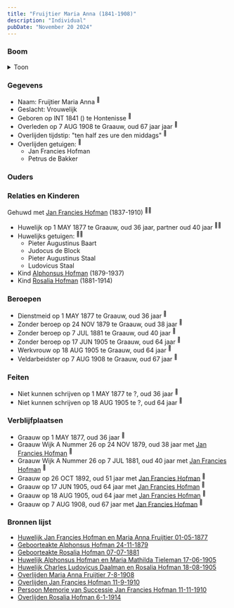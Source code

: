 ```yaml
---
title: "Fruijtier Maria Anna (1841-1908)"
description: "Individual"
pubDate: "November 20 2024"
---
```


### Boom
<details><summary>Toon</summary>

![test](https://www.plantuml.com/plantuml/svg/ZPDTRzem58Rl_IkEoiMs2wIOX8KWX1egqXMrh5hRILKr8IS-1HV7HhOZXAh-zvac8nKN7LV-VCzvpdliS-kOSLKfYLqBjM66bP2pOhqqkbByGajjm1cch3z2vSXAS8H2c49YFSToutPGOfcZiVMMTMXGkzq6oOUeXMJMmYi1W8as7CtzIXHhXTQEHYKJQZo6aBmHyWLktrDPGch9MMOgyU846hXXHZ18bM9dm2nS1K4G9d3GTxB9D9o6Fidhiq39ts0qp5c-M-JQEOd3CLpDxu4E8WfVly4FhHmgOIr-k6xNbPGBflYYCDhQN7j0huiXVRW4cWG3k3ICLTizQOCtOmeoRr4XqFgWpoLJBLqVe3CDitus-OIA3c2MplqGnl_2_vU8KhYRtdea6hH83T5ek4NEXLhkxy5D-kX3n_4xLEQXQ1ywKYnNReTIwgq7EoXJkLbfPQlZGdhzy9H2UX7CV_xUPqjEBgH7QqtYYq_B_TlXh6o9VcdBf6_wCKy49xGxXjd3jSSPq9DnljUjI6ZKsjgyiswtiOyqhMqt6bkxZLT7wuWq5dQV_0VXgFuS3iWvAkw_try0)
</details>

### Gegevens
- Naam: Fruijtier Maria Anna <sup><a href="../s00052/" style="text-decoration:none" title="Huwelijk Jan Francies Hofman en Maria Anna Fruijtier 01-05-1877">:link:</a></sup>
- Geslacht: Vrouwelijk
- Geboren op INT 1841 () te Hontenisse <sup><a href="../s00052/" style="text-decoration:none" title="Huwelijk Jan Francies Hofman en Maria Anna Fruijtier 01-05-1877">:link:</a></sup>
- Overleden op 7 AUG 1908 te Graauw, oud 67 jaar jaar <sup><a href="../s00428/" style="text-decoration:none" title="Overlijden Maria Anna Fruijtier 7-8-1908">:link:</a></sup>
- Overlijden tijdstip: "ten half zes ure den middags" <sup><a href="../s00428/" style="text-decoration:none" title="Overlijden Maria Anna Fruijtier 7-8-1908">:link:</a></sup>
- Overlijden getuigen: <sup><a href="../s00428/" style="text-decoration:none" title="Overlijden Maria Anna Fruijtier 7-8-1908">:link:</a></sup>
  - Jan Francies Hofman
  - Petrus de Bakker

### Ouders

### Relaties en Kinderen

Gehuwd met [Jan Francies Hofman](../i00035/) (1837-1910) <sup><a href="../s00052/" style="text-decoration:none" title="Huwelijk Jan Francies Hofman en Maria Anna Fruijtier 01-05-1877">:link:</a><a href="../s00052/" style="text-decoration:none" title="Huwelijk Jan Francies Hofman en Maria Anna Fruijtier 01-05-1877">:link:</a></sup>
- Huwelijk op 1 MAY 1877 te Graauw, oud 36 jaar, partner oud 40 jaar <sup><a href="../s00052/" style="text-decoration:none" title="Huwelijk Jan Francies Hofman en Maria Anna Fruijtier 01-05-1877">:link:</a><a href="../s00052/" style="text-decoration:none" title="Huwelijk Jan Francies Hofman en Maria Anna Fruijtier 01-05-1877">:link:</a></sup>
- Huwelijks getuigen:  <sup><a href="../s00052/" style="text-decoration:none" title="Huwelijk Jan Francies Hofman en Maria Anna Fruijtier 01-05-1877">:link:</a><a href="../s00052/" style="text-decoration:none" title="Huwelijk Jan Francies Hofman en Maria Anna Fruijtier 01-05-1877">:link:</a></sup>
  - Pieter Augustinus Baart
  - Judocus de Block
  - Pieter Augustinus Staal
  - Ludovicus Staal
- Kind [Alphonsus Hofman](../i00253/) (1879-1937)
- Kind [Rosalia Hofman](../i00254/) (1881-1914)

### Beroepen
- Dienstmeid op 1 MAY 1877 te Graauw, oud 36 jaar <sup><a href="../s00052/" style="text-decoration:none" title="Huwelijk Jan Francies Hofman en Maria Anna Fruijtier 01-05-1877">:link:</a></sup>
- Zonder beroep op 24 NOV 1879 te Graauw, oud 38 jaar <sup><a href="../s00422/" style="text-decoration:none" title="Geboorteakte Alphonsus Hofman 24-11-1879">:link:</a></sup>
- Zonder beroep op 7 JUL 1881 te Graauw, oud 40 jaar <sup><a href="../s00423/" style="text-decoration:none" title="Geboorteakte Rosalia Hofman 07-07-1881">:link:</a></sup>
- Zonder beroep op 17 JUN 1905 te Graauw, oud 64 jaar <sup><a href="../s00426/" style="text-decoration:none" title="Huwelijk Alphonsus Hofman en Maria Mathilda Tieleman 17-06-1905">:link:</a></sup>
- Werkvrouw op 18 AUG 1905 te Graauw, oud 64 jaar <sup><a href="../s00427/" style="text-decoration:none" title="Huwelijk Charles Ludovicus Daalman en Rosalia Hofman 18-08-1905">:link:</a></sup>
- Veldarbeidster op 7 AUG 1908 te Graauw, oud 67 jaar <sup><a href="../s00428/" style="text-decoration:none" title="Overlijden Maria Anna Fruijtier 7-8-1908">:link:</a></sup>

### Feiten
- Niet kunnen schrijven op 1 MAY 1877 te ?, oud 36 jaar <sup><a href="../s00052/" style="text-decoration:none" title="Huwelijk Jan Francies Hofman en Maria Anna Fruijtier 01-05-1877">:link:</a></sup>
- Niet kunnen schrijven op 18 AUG 1905 te ?, oud 64 jaar <sup><a href="../s00427/" style="text-decoration:none" title="Huwelijk Charles Ludovicus Daalman en Rosalia Hofman 18-08-1905">:link:</a></sup>

### Verblijfplaatsen
- Graauw  op 1 MAY 1877, oud 36 jaar  <sup><a href="../s00052/" style="text-decoration:none" title="Huwelijk Jan Francies Hofman en Maria Anna Fruijtier 01-05-1877">:link:</a></sup>
- Graauw Wijk A Nummer 26 op 24 NOV 1879, oud 38 jaar met [Jan Francies Hofman](../i00035/) <sup><a href="../s00422/" style="text-decoration:none" title="Geboorteakte Alphonsus Hofman 24-11-1879">:link:</a></sup>
- Graauw Wijk A Nummer 26 op 7 JUL 1881, oud 40 jaar met [Jan Francies Hofman](../i00035/) <sup><a href="../s00423/" style="text-decoration:none" title="Geboorteakte Rosalia Hofman 07-07-1881">:link:</a></sup>
- Graauw  op 26 OCT 1892, oud 51 jaar met [Jan Francies Hofman](../i00035/) <sup><a href="../s00457/" style="text-decoration:none" title="Huwelijksakte Jan Francies Hofman en Eulalia de Preijker 26-10-1892">:link:</a></sup>
- Graauw  op 17 JUN 1905, oud 64 jaar met [Jan Francies Hofman](../i00035/) <sup><a href="../s00426/" style="text-decoration:none" title="Huwelijk Alphonsus Hofman en Maria Mathilda Tieleman 17-06-1905">:link:</a></sup>
- Graauw  op 18 AUG 1905, oud 64 jaar met [Jan Francies Hofman](../i00035/) <sup><a href="../s00427/" style="text-decoration:none" title="Huwelijk Charles Ludovicus Daalman en Rosalia Hofman 18-08-1905">:link:</a></sup>
- Graauw  op 7 AUG 1908, oud 67 jaar met [Jan Francies Hofman](../i00035/) <sup><a href="../s00428/" style="text-decoration:none" title="Overlijden Maria Anna Fruijtier 7-8-1908">:link:</a></sup>

### Bronnen lijst
- [Huwelijk Jan Francies Hofman en Maria Anna Fruijtier 01-05-1877](../s00052/)
- [Geboorteakte Alphonsus Hofman 24-11-1879](../s00422/)
- [Geboorteakte Rosalia Hofman 07-07-1881](../s00423/)
- [Huwelijk Alphonsus Hofman en Maria Mathilda Tieleman 17-06-1905](../s00426/)
- [Huwelijk Charles Ludovicus Daalman en Rosalia Hofman 18-08-1905](../s00427/)
- [Overlijden Maria Anna Fruijtier 7-8-1908](../s00428/)
- [Overlijden Jan Francies Hofman 11-9-1910](../s00054/)
- [Persoon Memorie van Successie Jan Francies Hofman 11-11-1910](../s00429/)
- [Overlijden Rosalia Hofman 6-1-1914](../s00430/)